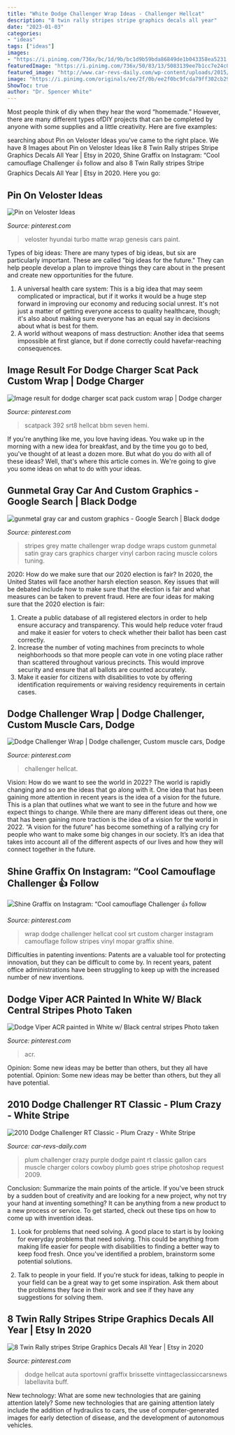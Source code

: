 ```yaml
---
title: "White Dodge Challenger Wrap Ideas - Challenger Hellcat"
description: "8 twin rally stripes stripe graphics decals all year"
date: "2023-01-03"
categories:
- "ideas"
tags: ["ideas"]
images:
- "https://i.pinimg.com/736x/bc/1d/9b/bc1d9b59bda86849de1b043358ea5231.jpg"
featuredImage: "https://i.pinimg.com/736x/50/83/13/5083139ee7b1cc7e24c0cbddeb4e2522--veloster-turbo-hyundai-veloster.jpg"
featured_image: "http://www.car-revs-daily.com/wp-content/uploads/2015/08/DG010_018CL-1600x1200.jpg"
image: "https://i.pinimg.com/originals/ee/2f/0b/ee2f0bc9fcda79ff302cb29c54b09a68.jpg"
ShowToc: true
author: "Dr. Spencer White"
---
```



Most people think of diy when they hear the word “homemade.” However, there are many different types ofDIY projects that can be completed by anyone with some supplies and a little creativity. Here are five examples:

	

		
searching about Pin on Veloster Ideas you've came to the right place. We have 8 Images about Pin on Veloster Ideas like 8 Twin Rally stripes Stripe Graphics Decals All Year | Etsy in 2020, Shine Graffix on Instagram: “Cool camouflage Challenger 👍 follow and also 8 Twin Rally stripes Stripe Graphics Decals All Year | Etsy in 2020. Here you go:
		
    
## Pin On Veloster Ideas

<img loading=lazy src="https://i.pinimg.com/736x/50/83/13/5083139ee7b1cc7e24c0cbddeb4e2522--veloster-turbo-hyundai-veloster.jpg" onerror="this.onerror=null;this.src='https://tse1.mm.bing.net/th?id=OIP.1SmzlDowaErJclP9jVhCrQHaE7&amp;pid=15.1';" alt="Pin on Veloster Ideas">

_Source: pinterest.com_

>veloster hyundai turbo matte wrap genesis cars paint. 

	

Types of big ideas:
There are many types of big ideas, but six are particularly important. These are called "big ideas for the future." They can help people develop a plan to improve things they care about in the present and create new opportunities for the future.
1. A universal health care system: This is a big idea that may seem complicated or impractical, but if it works it would be a huge step forward in improving our economy and reducing social unrest. It's not just a matter of getting everyone access to quality healthcare, though; it's also about making sure everyone has an equal say in decisions about what is best for them.
2. A world without weapons of mass destruction: Another idea that seems impossible at first glance, but if done correctly could havefar-reaching consequences.

    
## Image Result For Dodge Charger Scat Pack Custom Wrap | Dodge Charger

<img loading=lazy src="https://i.pinimg.com/736x/89/f5/7e/89f57e641826fcb26dca3b91da68bb3c.jpg" onerror="this.onerror=null;this.src='https://tse2.mm.bing.net/th?id=OIP.Tj3Kmty_zA1MQl_l0VhZ7gHaFi&amp;pid=15.1';" alt="Image result for dodge charger scat pack custom wrap | Dodge charger">

_Source: pinterest.com_

>scatpack 392 srt8 hellcat bbm seven hemi. 

	

If you're anything like me, you love having ideas. You wake up in the morning with a new idea for breakfast, and by the time you go to bed, you've thought of at least a dozen more. But what do you do with all of these ideas? Well, that's where this article comes in. We're going to give you some ideas on what to do with your ideas.

    
## Gunmetal Gray Car And Custom Graphics - Google Search | Black Dodge

<img loading=lazy src="https://i.pinimg.com/originals/69/4b/cc/694bcc7803ba45108a487f7820d73a25.jpg" onerror="this.onerror=null;this.src='https://tse1.mm.bing.net/th?id=OIP.vO_lHqT-kcnCIaF0H09JGAHaE8&amp;pid=15.1';" alt="gunmetal gray car and custom graphics - Google Search | Black dodge">

_Source: pinterest.com_

>stripes grey matte challenger wrap dodge wraps custom gunmetal satin gray cars graphics charger vinyl carbon racing muscle colors tuning. 

	

2020: How do we make sure that our 2020 election is fair?
In 2020, the United States will face another harsh election season. Key issues that will be debated include how to make sure that the election is fair and what measures can be taken to prevent fraud. Here are four ideas for making sure that the 2020 election is fair: 
1. Create a public database of all registered electors in order to help ensure accuracy and transparency. This would help reduce voter fraud and make it easier for voters to check whether their ballot has been cast correctly. 
2. Increase the number of voting machines from precincts to whole neighborhoods so that more people can vote in one voting place rather than scattered throughout various precincts. This would improve security and ensure that all ballots are counted accurately. 
3. Make it easier for citizens with disabilities to vote by offering identification requirements or waiving residency requirements in certain cases.

    
## Dodge Challenger Wrap | Dodge Challenger, Custom Muscle Cars, Dodge

<img loading=lazy src="https://i.pinimg.com/originals/ee/2f/0b/ee2f0bc9fcda79ff302cb29c54b09a68.jpg" onerror="this.onerror=null;this.src='https://tse3.mm.bing.net/th?id=OIP.veZFbmzMxEp4OkcDgZCFYwHaEK&amp;pid=15.1';" alt="Dodge Challenger Wrap | Dodge challenger, Custom muscle cars, Dodge">

_Source: pinterest.com_

>challenger hellcat. 

	

Vision: How do we want to see the world in 2022?
The world is rapidly changing and so are the ideas that go along with it. One idea that has been gaining more attention in recent years is the idea of a vision for the future. This is a plan that outlines what we want to see in the future and how we expect things to change. While there are many different ideas out there, one that has been gaining more traction is the idea of a vision for the world in 2022. 
“A vision for the future” has become something of a rallying cry for people who want to make some big changes in our society. It’s an idea that takes into account all of the different aspects of our lives and how they will connect together in the future.

    
## Shine Graffix On Instagram: “Cool Camouflage Challenger 👍 Follow

<img loading=lazy src="https://i.pinimg.com/736x/bc/1d/9b/bc1d9b59bda86849de1b043358ea5231.jpg" onerror="this.onerror=null;this.src='https://tse4.mm.bing.net/th?id=OIP.QRdPWSJC5icQseUYlD44MQHaHa&amp;pid=15.1';" alt="Shine Graffix on Instagram: “Cool camouflage Challenger 👍 follow">

_Source: pinterest.com_

>wrap dodge challenger hellcat cool srt custom charger instagram camouflage follow stripes vinyl mopar graffix shine. 

	

Difficulties in patenting inventions:
Patents are a valuable tool for protecting innovation, but they can be difficult to come by. In recent years, patent office administrations have been struggling to keep up with the increased number of new inventions.

    
## Dodge Viper ACR Painted In White W/ Black Central Stripes Photo Taken

<img loading=lazy src="https://i.pinimg.com/736x/ca/18/62/ca1862a17f484ef5dddc3faf2c06944d.jpg" onerror="this.onerror=null;this.src='https://tse2.mm.bing.net/th?id=OIP.DlkIao-nQLeCIXXHtOuMugHaJO&amp;pid=15.1';" alt="Dodge Viper ACR painted in White w/ Black central stripes Photo taken">

_Source: pinterest.com_

>acr. 

	

Opinion: Some new ideas may be better than others, but they all have potential.
Opinion: Some new ideas may be better than others, but they all have potential.

    
## 2010 Dodge Challenger RT Classic - Plum Crazy - White Stripe

<img loading=lazy src="http://www.car-revs-daily.com/wp-content/uploads/2015/08/DG010_018CL-1600x1200.jpg" onerror="this.onerror=null;this.src='https://tse4.mm.bing.net/th?id=OIP.2j-CEcahd_TVEDxHk103FAHaFj&amp;pid=15.1';" alt="2010 Dodge Challenger RT Classic - Plum Crazy - White Stripe">

_Source: car-revs-daily.com_

>plum challenger crazy purple dodge paint rt classic gallon cars muscle charger colors cowboy plumb goes stripe photoshop request 2009. 

	

Conclusion: Summarize the main points of the article.
If you've been struck by a sudden bout of creativity and are looking for a new project, why not try your hand at inventing something? It can be anything from a new product to a new process or service. To get started, check out these tips on how to come up with invention ideas.
1. Look for problems that need solving. A good place to start is by looking for everyday problems that need solving. This could be anything from making life easier for people with disabilities to finding a better way to keep food fresh. Once you've identified a problem, brainstorm some potential solutions.

2. Talk to people in your field. If you're stuck for ideas, talking to people in your field can be a great way to get some inspiration. Ask them about the problems they face in their work and see if they have any suggestions for solving them.

    
## 8 Twin Rally Stripes Stripe Graphics Decals All Year | Etsy In 2020

<img loading=lazy src="https://i.pinimg.com/736x/81/25/67/812567c622c1545b2879bc39f66781ff.jpg" onerror="this.onerror=null;this.src='https://tse2.mm.bing.net/th?id=OIP.K-zvrO9UO4HVoc1p0k5DdgHaHd&amp;pid=15.1';" alt="8 Twin Rally stripes Stripe Graphics Decals All Year | Etsy in 2020">

_Source: pinterest.com_

>dodge hellcat auta sportovní graffix brissette vinttageclassiccarsnews labellavita buff. 

	

New technology: What are some new technologies that are gaining attention lately?
Some new technologies that are gaining attention lately include the addition of hydraulics to cars, the use of computer-generated images for early detection of disease, and the development of autonomous vehicles.

